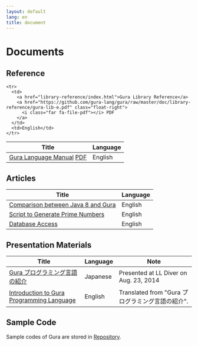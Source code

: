 ```yaml
---
layout: default
lang: en
title: document
---
```

<h1 name="documents">Documents</h1>

<!-- ----------------------------------------------------------------------- -->

<h2 name="documents">Reference</h2>

<table class="table">
  <thead class="thead-light">
	<tr><th>Title</th><th>Language</th></tr>
  </thead>

  <tbody>
	<tr>
	  <td>
		<a href="language-manual/index.html">Gura Language Manual</a>
		<a href="https://github.com/gura-lang/gura/raw/master/doc/language-manual/gura-lang-e.pdf" class="float-right">
		  <i class="far fa-file-pdf"></i> PDF
		</a>
	  </td>
	  <td>English</td>
	</tr>

	<tr>
	  <td>
		<a href="library-reference/index.html">Gura Library Reference</a>
		<a href="https://github.com/gura-lang/gura/raw/master/doc/library-reference/gura-lib-e.pdf" class="float-right">
		  <i class="far fa-file-pdf"></i> PDF
		</a>
	  </td>
	  <td>English</td>
	</tr>
  </tbody>
</table>


<!-- ----------------------------------------------------------------------- -->
<h2>Articles</h2>

<table class="table">
<thead class="thead-light">
<tr><th>Title</th><th>Language</th></tr>
</thead>

<tbody>
<tr>
<td><a href="articles/Comparison-between-Java8-and-Gura.html">Comparison between Java 8 and Gura</a></td>
<td>English</td>
</tr>

<tr>
<td><a href="articles/Script-to-Generate-Prime-Numbers.html">Script to Generate Prime Numbers</a></td>
<td>English</td>
</tr>

<tr>
<td><a href="articles/Database-Access.html">Database Access</a></td>
<td>English</td>
</tr>
</tbody>

</table>


<!-- ----------------------------------------------------------------------- -->
<h2 name="presentation">Presentation Materials</h2>

<table class="table">
<thead class="thead-light">
<tr><th>Title</th><th>Language</th><th>Note</th></tr>
</thead>

<tbody>
<tr><td>
<a href="http://www.slideshare.net/ypsitau/gura-introduction-37974595">
Gura プログラミング言語の紹介
</a></td>
<td>Japanese</td><td>Presented at LL Diver on Aug. 23, 2014</td></tr>

<tr><td>
<a href="http://www.slideshare.net/ypsitau/gura-introductione">
Introduction to Gura Programming Language
</a></td>
<td>English</td><td>Translated from "Gura プログラミング言語の紹介".</td></tr>
</tbody>

</table>


<!-- ----------------------------------------------------------------------- -->
<h2>Sample Code</h2>

<p>Sample codes of Gura are stored in
<a href="https://github.com/gura-lang/gura/tree/master/sample"
 onClick="ga('send', 'event', 'repository', 'click', '/gura-lang/gura/tree/master/sample');">Repository</a>.
</p>
